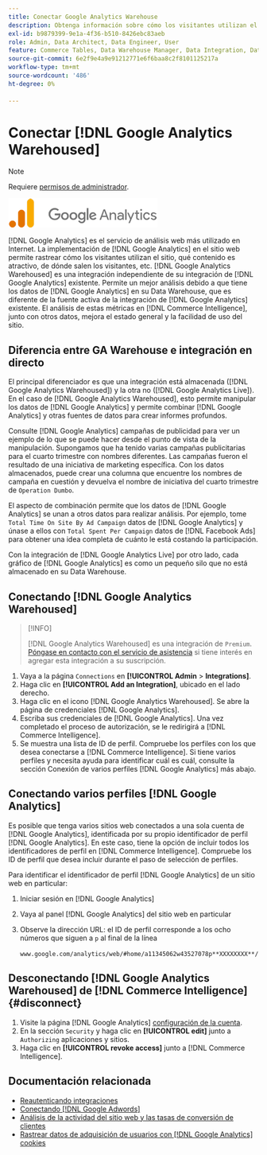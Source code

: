 ```yaml
---
title: Conectar Google Analytics Warehouse
description: Obtenga información sobre cómo los visitantes utilizan el sitio, qué contenido es atractivo, dónde salen y mucho más.
exl-id: b9879399-9e1a-4f36-b510-8426ebc83aeb
role: Admin, Data Architect, Data Engineer, User
feature: Commerce Tables, Data Warehouse Manager, Data Integration, Data Import/Export
source-git-commit: 6e2f9e4a9e91212771e6f6baa8c2f8101125217a
workflow-type: tm+mt
source-wordcount: '486'
ht-degree: 0%

---
```


# Conectar [!DNL Google Analytics Warehoused]

>[!NOTE]
>
>Requiere [permisos de administrador](../../../administrator/user-management/user-management.md).

![](../../../assets/google-analytics-logo.png)

[!DNL Google Analytics] es el servicio de análisis web más utilizado en Internet. La implementación de [!DNL Google Analytics] en el sitio web permite rastrear cómo los visitantes utilizan el sitio, qué contenido es atractivo, de dónde salen los visitantes, etc. [!DNL Google Analytics Warehoused] es una integración independiente de su integración de [!DNL Google Analytics] existente. Permite un mejor análisis debido a que tiene los datos de [!DNL Google Analytics] en su Data Warehouse, que es diferente de la fuente activa de la integración de [!DNL Google Analytics] existente. El análisis de estas métricas en [!DNL Commerce Intelligence], junto con otros datos, mejora el estado general y la facilidad de uso del sitio.

## Diferencia entre GA Warehouse e integración en directo

El principal diferenciador es que una integración está almacenada ([!DNL Google Analytics Warehoused]) y la otra no ([!DNL Google Analytics Live]). En el caso de [!DNL Google Analytics Warehoused], esto permite manipular los datos de [!DNL Google Analytics] y permite combinar [!DNL Google Analytics] y otras fuentes de datos para crear informes profundos.

Consulte [!DNL Google Analytics] campañas de publicidad para ver un ejemplo de lo que se puede hacer desde el punto de vista de la manipulación. Supongamos que ha tenido varias campañas publicitarias para el cuarto trimestre con nombres diferentes. Las campañas fueron el resultado de una iniciativa de marketing específica. Con los datos almacenados, puede crear una columna que encuentre los nombres de campaña en cuestión y devuelva el nombre de iniciativa del cuarto trimestre de `Operation Dumbo`.

El aspecto de combinación permite que los datos de [!DNL Google Analytics] se unan a otros datos para realizar análisis. Por ejemplo, tome `Total Time On Site By Ad Campaign` datos de [!DNL Google Analytics] y únase a ellos con `Total Spent Per Campaign` datos de [!DNL Facebook Ads] para obtener una idea completa de cuánto le está costando la participación.

Con la integración de [!DNL Google Analytics Live] por otro lado, cada gráfico de [!DNL Google Analytics] es como un pequeño silo que no está almacenado en su Data Warehouse.

## Conectando [!DNL Google Analytics Warehoused]

>[!INFO]
>
>[!DNL Google Analytics Warehoused] es una integración de `Premium`. [Póngase en contacto con el servicio de asistencia](https://experienceleague.adobe.com/docs/commerce-knowledge-base/kb/troubleshooting/miscellaneous/mbi-service-policies.html?lang=es) si tiene interés en agregar esta integración a su suscripción.

1. Vaya a la página `Connections` en **[!UICONTROL Admin** > **Integrations]**.
1. Haga clic en **[!UICONTROL Add an Integration]**, ubicado en el lado derecho.
1. Haga clic en el icono [!DNL Google Analytics Warehoused]. Se abre la página de credenciales [!DNL Google Analytics].
1. Escriba sus credenciales de [!DNL Google Analytics]. Una vez completado el proceso de autorización, se le redirigirá a [!DNL Commerce Intelligence].
1. Se muestra una lista de ID de perfil. Compruebe los perfiles con los que desea conectarse a [!DNL Commerce Intelligence]. Si tiene varios perfiles y necesita ayuda para identificar cuál es cuál, consulte la sección Conexión de varios perfiles [!DNL Google Analytics] más abajo.

## Conectando varios perfiles [!DNL Google Analytics]

Es posible que tenga varios sitios web conectados a una sola cuenta de [!DNL Google Analytics], identificada por su propio identificador de perfil [!DNL Google Analytics]. En este caso, tiene la opción de incluir todos los identificadores de perfil en [!DNL Commerce Intelligence]. Compruebe los ID de perfil que desea incluir durante el paso de selección de perfiles.

Para identificar el identificador de perfil [!DNL Google Analytics] de un sitio web en particular:

1. Iniciar sesión en [!DNL Google Analytics]
1. Vaya al panel [!DNL Google Analytics] del sitio web en particular
1. Observe la dirección URL: el ID de perfil corresponde a los ocho números que siguen a `p` al final de la línea

   `www.google.com/analytics/web/#home/a11345062w43527078p**XXXXXXXX**/`

## Desconectando [!DNL Google Analytics Warehoused] de [!DNL Commerce Intelligence] {#disconnect}

1. Visite la página [!DNL Google Analytics] [configuración de la cuenta](https://myaccount.google.com/intro).
1. En la sección `Security` y haga clic en **[!UICONTROL edit]** junto a `Authorizing` aplicaciones y sitios.
1. Haga clic en **[!UICONTROL revoke access]** junto a [!DNL Commerce Intelligence].

## Documentación relacionada

* [Reautenticando integraciones](https://experienceleague.adobe.com/docs/commerce-knowledge-base/kb/how-to/mbi-reauthenticating-integrations.html?lang=es)
* [Conectando [!DNL Google Adwords]](../integrations/google-adwords.md)
* [Análisis de la actividad del sitio web y las tasas de conversión de clientes](../../analysis/web-act-cust-conversion.md)
* [Rastrear datos de adquisición de usuarios con  [!DNL Google Analytics] cookies](../../analysis/google-track-user-acq.md)

